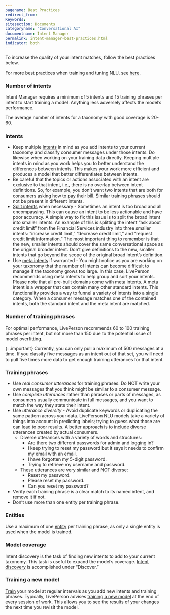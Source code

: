 ```yaml
---
pagename: Best Practices
redirect_from:
Keywords:
sitesection: Documents
categoryname: "Conversational AI"
documentname: Intent Manager
permalink: intent-manager-best-practices.html
indicator: both
---
```


To increase the quality of your intent matches, follow the best practices below.

For more best practices when training and tuning NLU, see [here](conversation-builder-best-practices-train-tune-nlu.html).

### Number of intents
Intent Manager requires a minimum of 5 intents and 15 training phrases per intent to start training a model. Anything less adversely affects the model’s performance.

The average number of intents for a taxonomy with good coverage is 20-60.

### Intents
* Keep multiple [intents](intent-manager-key-terms-concepts.html#intents) in mind as you add intents to your current taxonomy and classify consumer messages under those intents. Do likewise when working on your training data directly. Keeping multiple intents in mind as you work helps you to better understand the differences between intents. This makes your work more efficient and produces a model that better differentiates between intents.
* Be careful that the topics or actions associated with an intent are exclusive to that intent, i.e., there is no overlap between intent definitions. So, for example, you don’t want two intents that are both for consumers asking how to pay their bill. Similar training phrases should not be present in different intents.
* [Split intents](intent-manager-discover-intent-discovery.html#split-an-intent) when necessary - Sometimes an intent is too broad and all encompassing. This can cause an intent to be less actionable and have poor accuracy. A simple way to fix this issue is to split the broad intent into smaller intents. An example of this is splitting the intent “ask about credit limit” from the Financial Services industry into three smaller intents: “increase credit limit,” “decrease credit limit,” and “request credit limit information.” The most important thing to remember is that the new, smaller intents should cover the same conversational space as the original broader intent. Don’t give definitions to the new, smaller intents that go beyond the scope of the original broad intent’s definition.
* Use [meta intents](intent-manager-key-terms-concepts.html#meta-intents) if warranted - You might notice as you are working on your taxonomy that the number of intents can become difficult to manage if the taxonomy grows too large. In this case, LivePerson recommends using meta intents to help group and sort your intents. Please note that all pre-built domains come with meta intents. A meta intent is a wrapper that can contain many other standard intents. This functionality provides a way to funnel a variety of intents into a single category. When a consumer message matches one of the contained intents, both the standard intent and the meta intent are matched.

### Number of training phrases
For optimal performance, LivePerson recommends 60 to 100 training phrases per intent, but not more than 150 due to the potential issue of model overfitting.

{: .important}
Currently, you can only pull a maximum of 500 messages at a time. If you classify five messages as an intent out of that set, you will need to pull five times more data to get enough training utterances for that intent.

### Training phrases
* Use *real consumer utterances* for training phrases. Do NOT write your own messages that you think might be similar to a consumer message.
* Use *complete utterances* rather than phrases or parts of messages, as consumers usually communicate in full messages, and you want to match the way they state their intent.
* Use *utterance diversity* - Avoid duplicate keywords or duplicating the same pattern across your data. LivePerson NLU models take a variety of things into account in predicting labels; trying to guess what those are can lead to poor results. A better approach is to include diverse utterances created by actual consumers.
    * Diverse utterances with a variety of words and structures:
        * Are there two different passwords for admin and logging in?
        * I keep trying to reset my password but it says it needs to confirm my email with an email.
        * I have forgotten my 5-digit password.
        * Trying to retrieve my username and password.
    * These utterances are very similar and NOT diverse:
        * Reset my password.
        * Please reset my password.
        * Can you reset my password?
* Verify each training phrase is a clear match to its named intent, and remove it if not.
* Don’t use more than one entity per training phrase.

### Entities
Use a maximum of one [entity](intent-manager-key-terms-concepts.html#entities) per training phrase, as only a single entity is used when the model is trained.

### Model coverage
Intent discovery is the task of finding new intents to add to your current taxonomy. This task is useful to expand the model’s coverage. [Intent discovery](intent-manager-discover-intent-discovery.html) is accomplished under “Discover.”

### Training a new model
[Train](intent-manager-key-terms-concepts.html#training) your model at regular intervals as you add new intents and training phrases. Typically, LivePerson advises [training a new model](intent-manager-build-domains.html#train-a-liveperson-domain) at the end of every session of work. This allows you to see the results of your changes the next time you revisit the model.
